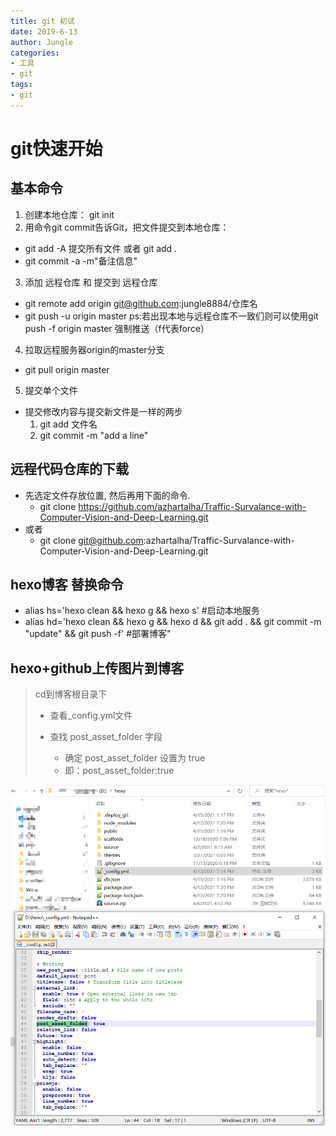 ```yaml
---
title: git 初试
date: 2019-6-13 
author: Jungle
categories:
- 工具
- git
tags:
- git
---
```


# git快速开始

## 基本命令


1. 创建本地仓库： git init
2. 用命令git commit告诉Git，把文件提交到本地仓库：
  - git add -A 提交所有文件 或者 git add .
  - git commit -a -m"备注信息"
3. 添加 远程仓库 和 提交到 远程仓库
  - git remote add origin git@github.com:jungle8884/仓库名
  - git push -u origin master
  ps:若出现本地与远程仓库不一致们则可以使用git push -f origin master 强制推送（f代表force）
4. 拉取远程服务器origin的master分支
  - git pull origin master
5. 提交单个文件
  - 提交修改内容与提交新文件是一样的两步
  	 1. git add 文件名
  	 2. git commit -m "add a line"		 

## 远程代码仓库的下载

- 先选定文件存放位置, 然后再用下面的命令.
	- git clone https://github.com/azhartalha/Traffic-Survalance-with-Computer-Vision-and-Deep-Learning.git
- 或者
	- git clone git@github.com:azhartalha/Traffic-Survalance-with-Computer-Vision-and-Deep-Learning.git

## hexo博客 替换命令

- alias hs='hexo clean && hexo g && hexo s'  #启动本地服务
 - alias hd='hexo clean && hexo g && hexo d && git add . && git commit -m "update" && git push -f'  #部署博客"

## hexo+github上传图片到博客

> cd到博客根目录下 
>
> - 查看_config.yml文件
>
> - 查找 post_asset_folder 字段
>   - 确定 post_asset_folder 设置为 true
>   -  即：post_asset_folder:true

![image-20210416141242368](GitLearningNote-1/image-20210416141242368.png)











